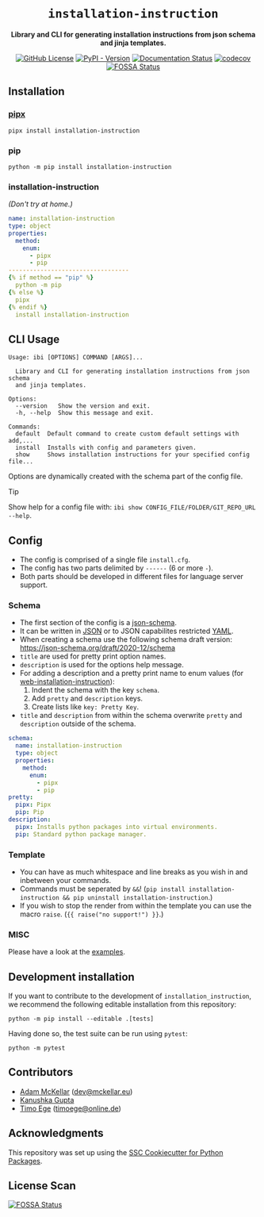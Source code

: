 <div align="center">

# `installation-instruction`

**Library and CLI for generating installation instructions from json schema and jinja templates.**

[![GitHub License](https://img.shields.io/github/license/instructions-d-installation/installation-instruction)](./LICENSE)
[![PyPI - Version](https://img.shields.io/pypi/v/installation-instruction)](https://pypi.org/project/installation-instruction/)
[![Documentation Status](https://readthedocs.org/projects/installation-instruction/badge/?version=latest)](https://installation-instruction.readthedocs.io/en/latest/?badge=latest)
[![codecov](https://codecov.io/gh/instructions-d-installation/installation-instruction/graph/badge.svg?token=5AIH36HYG3)](https://codecov.io/gh/instructions-d-installation/installation-instruction)
[![FOSSA Status](https://app.fossa.com/api/projects/git%2Bgithub.com%2Finstructions-d-installation%2Finstallation-instruction.svg?type=small)](https://app.fossa.com/projects/git%2Bgithub.com%2Finstructions-d-installation%2Finstallation-instruction?ref=badge_small)

</div>

## Installation

### [pipx](https://github.com/pypa/pipx)

```
pipx install installation-instruction
```


### pip

```
python -m pip install installation-instruction
```


### installation-instruction

*(Don't try at home.)*
```yaml
name: installation-instruction
type: object
properties:
  method:
    enum:
      - pipx
      - pip
----------------------------------
{% if method == "pip" %}
  python -m pip
{% else %}
  pipx
{% endif %}
  install installation-instruction
```


## CLI Usage

```
Usage: ibi [OPTIONS] COMMAND [ARGS]...

  Library and CLI for generating installation instructions from json schema
  and jinja templates.

Options:
  --version   Show the version and exit.
  -h, --help  Show this message and exit.

Commands:
  default  Default command to create custom default settings with add,...
  install  Installs with config and parameters given.
  show     Shows installation instructions for your specified config file...
```

Options are dynamically created with the schema part of the config file.   

> [!TIP]
> Show help for a config file with: `ibi show CONFIG_FILE/FOLDER/GIT_REPO_URL --help`.


## Config

* The config is comprised of a single file `install.cfg`.
* The config has two parts delimited by `------` (6 or more `-`).
* Both parts should be developed in different files for language server support.


### Schema

* The first section of the config is a [json-schema](https://json-schema.org/).
* It can be written in [JSON](https://www.json.org/json-en.html) or to JSON capabilites restricted [YAML](https://yaml.org/).
* When creating a schema use the following schema draft version: https://json-schema.org/draft/2020-12/schema
* `title` are used for pretty print option names.
* `description` is used for the options help message.
* For adding a description and a pretty print name to enum values (for [web-installation-instruction](https://github.com/instructions-d-installation/web-installation-instruction)):
  1. Indent the schema with the key `schema`.
  2. Add `pretty` and `description` keys.
  3. Create lists like `key: Pretty Key`.
* `title` and `description` from within the schema overwrite `pretty` and `description` outside of the schema.

```yaml
schema:
  name: installation-instruction
  type: object
  properties:
    method:
      enum:
        - pipx
        - pip
pretty:
  pipx: Pipx
  pip: Pip
description:
  pipx: Installs python packages into virtual environments.
  pip: Standard python package manager.
```


### Template

* You can have as much whitespace and line breaks as you wish in and inbetween your commands.
* Commands must be seperated by `&&`! (`pip install installation-instruction && pip uninstall installation-instruction`.)
* If you wish to stop the render from within the template you can use the macro `raise`. (`{{ raise("no support!") }}`.) 


### MISC

Please have a look at the [examples](./examples/).


## Development installation

If you want to contribute to the development of `installation_instruction`, we recommend
the following editable installation from this repository:

```
python -m pip install --editable .[tests]
```

Having done so, the test suite can be run using `pytest`:

```
python -m pytest
```

## Contributors

* [Adam McKellar](https://github.com/WyvernIXTL) ([dev@mckellar.eu](mailto:dev@mckellar.eu))
* [Kanushka Gupta](https://github.com/KanushkaGupta)
* [Timo Ege](https://github.com/TimoEg) ([timoege@online.de](mailto:timoege@online.de))


## Acknowledgments

This repository was set up using the [SSC Cookiecutter for Python Packages](https://github.com/ssciwr/cookiecutter-python-package).


## License Scan

[![FOSSA Status](https://app.fossa.com/api/projects/git%2Bgithub.com%2Finstructions-d-installation%2Finstallation-instruction.svg?type=large&issueType=license)](https://app.fossa.com/projects/git%2Bgithub.com%2Finstructions-d-installation%2Finstallation-instruction?ref=badge_large&issueType=license)
